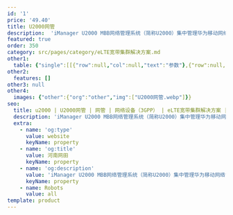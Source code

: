 ```yaml
---
id: '1'
price: '49.40'
title: U2000网管
description:  'iManager U2000 MBB网络管理系统（简称U2000）集中管理华为移动网络设备，包括LTE基站和核心网设备。U2000提供配置管理、性能管理、故障管理、安全管理、日志管理、拓扑管理、软件管理、系统管理等网管基础功能和丰富的可选功能。'
featured: true
order: 350
category: src/pages/category/eLTE宽带集群解决方案.md
other1: 
  table: {"single":[[{"row":null,"col":null,"text":"参数"},{"row":null,"col":null,"text":"U2000网管"}],[{"row":null,"col":null,"text":"服务器尺寸（高×宽×深）"},{"row":null,"col":null,"text":"175mm×447mm×790mm (6.89in.×17.60in.×31.11in.)"}],[{"row":null,"col":null,"text":"CPU"},{"row":null,"col":null,"text":"英特尔E7-4800 V2处理器\n4个英特尔E7-4800 V2处理器，每个CPU包含8个处理器内核，主频为2.0GHz。"}],[{"row":null,"col":null,"text":"内存"},{"row":null,"col":null,"text":"32GB"}],[{"row":null,"col":null,"text":"硬盘"},{"row":null,"col":null,"text":"8×300GB"}],[{"row":null,"col":null,"text":"电源要求"},{"row":null,"col":null,"text":"两个可热交换电源单元，1+1冗余。"}],[{"row":null,"col":null,"text":"输入电压"},{"row":null,"col":null,"text":"AC:90V AC ～ 264V AC，50/60Hz\nDC:-38.4V DC ~ 57.6V DC"}],[{"row":null,"col":null,"text":"功率"},{"row":null,"col":null,"text":"780w"}],[{"row":null,"col":null,"text":"重量"},{"row":null,"col":null,"text":"55kg (121.27lb)"}],[{"row":null,"col":null,"text":"工作温度"},{"row":null,"col":null,"text":"工作环境温度：+10℃～+35℃，最大温度变化10℃/h\n非工作环境温度：–30℃～+60℃，最大温度变化20℃/h"}],[{"row":null,"col":null,"text":"工作湿度"},{"row":null,"col":null,"text":"10%RH～90%RH"}]]}
other2:
  features: []
other3: null
other4:
  images: {"other":{"org":"other","img":["U2000网管.webp"]}}
seo:
  title: u2000 | U2000网管 | 网管 | 网络设备（3GPP） | eLTE宽带集群解决方案 | 企业无线
  description: 'iManager U2000 MBB网络管理系统（简称U2000）集中管理华为移动网络设备，包括LTE基站和核心网设备。U2000提供配置管理、性能管理、故障管理、安全管理、日志管理、拓扑管理、软件管理、系统管理等网管基础功能和丰富的可选功能。'
  extra:
    - name: 'og:type'
      value: website
      keyName: property
    - name: 'og:title'
      value: 河南网田
      keyName: property
    - name: 'og:description'
      value: 'iManager U2000 MBB网络管理系统（简称U2000）集中管理华为移动网络设备，包括LTE基站和核心网设备。U2000提供配置管理、性能管理、故障管理、安全管理、日志管理、拓扑管理、软件管理、系统管理等网管基础功能和丰富的可选功能。'
      keyName: property
    - name: Robots
      value: all
template: product
---
```

